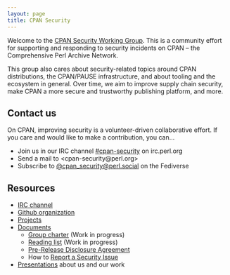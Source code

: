 ```yaml
---
layout: page
title: CPAN Security
---
```

Welcome to the [CPAN Security Working Group](https://security.metacpan.org/).
This is a community effort for supporting and responding to security incidents on CPAN – the Comprehensive Perl Archive Network.

This group also cares about security-related topics around CPAN distributions, the CPAN/PAUSE infrastructure, and about tooling and the ecosystem in general. Over time, we aim to improve supply chain security, make CPAN a more secure and trustworthy publishing platform, and more.


## Contact us

On CPAN, improving security is a volunteer-driven collaborative effort. If you care and would like to make a contribution, you can…

* Join us in our IRC channel [#cpan-security](ircs://irc.perl.org/#cpan-security) on irc.perl.org
* Send a mail to &lt;cpan-security&#64;perl.org&gt;
* Subscribe to [@cpan_security@perl.social](https://perl.social/profile/cpan_security) on the Fediverse


## Resources

* [IRC channel](ircs://ssl.irc.perl.org:7062/#cpan-security)
* [Github organization](https://github.com/orgs/CPAN-Security)
* [Projects](https://github.com/orgs/CPAN-Security/projects)
* [Documents](docs/)
    * [Group charter](docs/charter.md) (Work in progress)
    * [Reading list](docs/readinglist.md) (Work in progress)
    * [Pre-Release Disclosure Agreement](docs/pre-release-disclosure.md)
    * How to [Report a Security Issue](docs/report.md)
* [Presentations](presentations/) about us and our work
